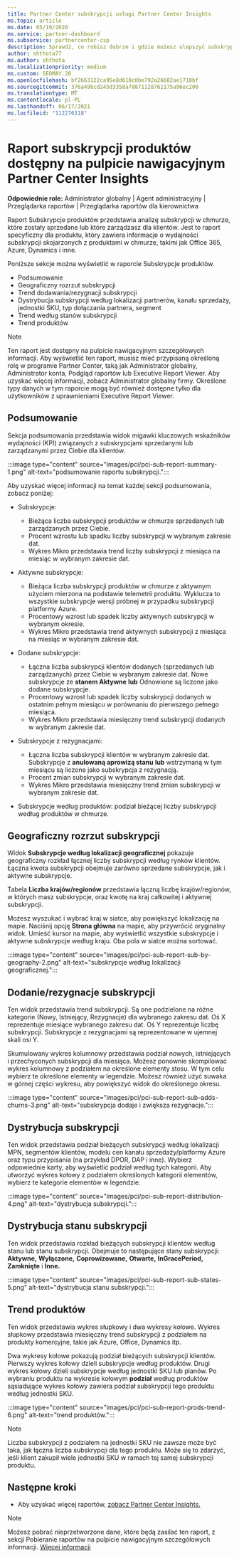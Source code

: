 ```yaml
---
title: Partner Center subskrypcji usługi Partner Center Insights
ms.topic: article
ms.date: 05/19/2020
ms.service: partner-dashboard
ms.subservice: partnercenter-csp
description: Sprawdź, co robisz dobrze i gdzie możesz ulepszyć subskrypcje w chmurze, które sprzedajesz klientom lub zarządzasz nimi.
author: shthota77
ms.author: shthota
ms.localizationpriority: medium
ms.custom: SEOMAY.20
ms.openlocfilehash: bf2663122ca95e8d610c8be792a26682ae1718bf
ms.sourcegitcommit: 376a49bcd245d3358a78871128761175a96ec200
ms.translationtype: MT
ms.contentlocale: pl-PL
ms.lasthandoff: 06/17/2021
ms.locfileid: "112276318"
---
```

# <a name="product-subscriptions-report-available-from-the-partner-center-insights-dashboard"></a>Raport subskrypcji produktów dostępny na pulpicie nawigacyjnym Partner Center Insights

**Odpowiednie role:** Administrator globalny | Agent administracyjny | Przeglądarka raportów | Przeglądarka raportów dla kierownictwa

Raport Subskrypcje produktów przedstawia analizę subskrypcji w chmurze, które zostały sprzedane lub które zarządzasz dla klientów. Jest to raport specyficzny dla produktu, który zawiera informacje o wydajności subskrypcji skojarzonych z produktami w chmurze, takimi jak Office 365, Azure, Dynamics i inne.

Poniższe sekcje można wyświetlić w raporcie Subskrypcje produktów.

- Podsumowanie
- Geograficzny rozrzut subskrypcji
- Trend dodawania/rezygnacji subskrypcji
- Dystrybucja subskrypcji według lokalizacji partnerów, kanału sprzedaży, jednostki SKU, typ dołączania partnera, segment
- Trend według stanów subskrypcji
- Trend produktów

 > [!NOTE]
 > Ten raport jest dostępny na pulpicie nawigacyjnym szczegółowych informacji. Aby wyświetlić ten raport, musisz mieć przypisaną określoną rolę w programie Partner Center, taką jak Administrator globalny, Administrator konta, Podgląd raportów lub Executive Report Viewer. Aby uzyskać więcej informacji, zobacz Administrator globalny firmy. Określone typy danych w tym raporcie mogą być również dostępne tylko dla użytkowników z uprawnieniami Executive Report Viewer.

## <a name="summary"></a>Podsumowanie

Sekcja podsumowania przedstawia widok migawki kluczowych wskaźników wydajności (KPI) związanych z subskrypcjami sprzedanymi lub zarządzanymi przez Ciebie dla klientów.  

:::image type="content" source="images/pci/pci-sub-report-summary-1.png" alt-text="podsumowanie raportu subskrypcji.":::

Aby uzyskać więcej informacji na temat każdej sekcji podsumowania, zobacz poniżej:

- Subskrypcje:
  - Bieżąca liczba subskrypcji produktów w chmurze sprzedanych lub zarządzanych przez Ciebie.
  - Procent wzrostu lub spadku liczby subskrypcji w wybranym zakresie dat.
  - Wykres Mikro przedstawia trend liczby subskrypcji z miesiąca na miesiąc w wybranym zakresie dat.

- Aktywne subskrypcje:
  - Bieżąca liczba subskrypcji produktów w chmurze z aktywnym użyciem mierzona na podstawie telemetrii produktu. Wyklucza to wszystkie subskrypcje wersji próbnej w przypadku subskrypcji platformy Azure.
  - Procentowy wzrost lub spadek liczby aktywnych subskrypcji w wybranym okresie.
  - Wykres Mikro przedstawia trend aktywnych subskrypcji z miesiąca na miesiąc w wybranym zakresie dat.

- Dodane subskrypcje:
  - Łączna liczba subskrypcji klientów dodanych (sprzedanych lub zarządzanych) przez Ciebie w wybranym zakresie dat. Nowe subskrypcje ze **stanem Aktywne** **lub** Odnowione są liczone jako dodane subskrypcje.
  - Procentowy wzrost lub spadek liczby subskrypcji dodanych w ostatnim pełnym miesiącu w porównaniu do pierwszego pełnego miesiąca.
  - Wykres Mikro przedstawia miesięczny trend subskrypcji dodanych w wybranym zakresie dat.

- Subskrypcje z rezygnacjami:
  - Łączna liczba subskrypcji klientów w wybranym zakresie dat. Subskrypcje z **anulowaną aprowizą stanu** **lub** wstrzymaną w tym miesiącu są liczone jako subskrypcja z rezygnacją.  
  - Procent zmian subskrypcji w wybranym zakresie dat.
  - Wykres Mikro przedstawia miesięczny trend zmian subskrypcji w wybranym zakresie dat.

- Subskrypcje według produktów: podział bieżącej liczby subskrypcji według produktów w chmurze.

## <a name="geographical-spread-of-subscriptions"></a>Geograficzny rozrzut subskrypcji

Widok **Subskrypcje według lokalizacji geograficznej** pokazuje geograficzny rozkład łącznej liczby subskrypcji według rynków klientów. Łączna kwota subskrypcji obejmuje zarówno sprzedane subskrypcje, jak i aktywne subskrypcje.

Tabela **Liczba krajów/regionów** przedstawia łączną liczbę krajów/regionów, w których masz subskrypcje, oraz kwotę na kraj całkowitej i aktywnej subskrypcji.

Możesz wyszukać i wybrać kraj w siatce, aby powiększyć lokalizację na mapie. Naciśnij opcję **Strona główna** na mapie, aby przywrócić oryginalny widok. Umieść kursor na mapie, aby wyświetlić wszystkie subskrypcje i aktywne subskrypcje według kraju. Oba pola w siatce można sortować.

:::image type="content" source="images/pci/pci-sub-report-sub-by-geography-2.png" alt-text="subskrypcje według lokalizacji geograficznej.":::

## <a name="subscription-addschurns"></a>Dodanie/rezygnacje subskrypcji

Ten widok przedstawia trend subskrypcji. Są one podzielone na różne kategorie (Nowy, Istniejący, Rezygnacje) dla wybranego zakresu dat. Oś X reprezentuje miesiące wybranego zakresu dat. Oś Y reprezentuje liczbę subskrypcji. Subskrypcje z rezygnacjami są reprezentowane w ujemnej skali osi Y. 

Skumulowany wykres kolumnowy przedstawia podział nowych, istniejących i przechyconych subskrypcji dla miesiąca. Możesz ponownie skompilować wykres kolumnowy z podziałem na określone elementy stosu. W tym celu wybierz te określone elementy w legendzie. Możesz również użyć suwaka w górnej części wykresu, aby powiększyć widok do określonego okresu.

:::image type="content" source="images/pci/pci-sub-report-sub-adds-churns-3.png" alt-text="subskrypcja dodaje i zwiększa rezygnacje.":::

## <a name="subscription-distribution"></a>Dystrybucja subskrypcji

Ten widok przedstawia podział bieżących subskrypcji według lokalizacji MPN, segmentów klientów, modelu cen kanału sprzedaży/platformy Azure oraz typu przypisania (na przykład DPOR, DAP i inne). Wybierz odpowiednie karty, aby wyświetlić podział według tych kategorii. Aby utworzyć wykres kołowy z podziałem określonych kategorii elementów, wybierz te kategorie elementów w legendzie.

:::image type="content" source="images/pci/pci-sub-report-distribution-4.png" alt-text="dystrybucja subskrypcji.":::

## <a name="subscription-state-distribution"></a>Dystrybucja stanu subskrypcji

Ten widok przedstawia rozkład bieżących subskrypcji klientów według stanu lub stanu subskrypcji. Obejmuje to następujące stany subskrypcji: **Aktywne,** **Wyłączone,** **Coprowizowane,** **Otwarte,** **InGracePeriod,** **Zamknięte** i **Inne.**

:::image type="content" source="images/pci/pci-sub-report-sub-states-5.png" alt-text="dystrybucja stanu subskrypcji.":::

## <a name="products-trend"></a>Trend produktów

Ten widok przedstawia wykres słupkowy i dwa wykresy kołowe. Wykres słupkowy przedstawia miesięczny trend subskrypcji z podziałem na produkty komercyjne, takie jak Azure, Office, Dynamics itp.

Dwa wykresy kołowe pokazują podział bieżących subskrypcji klientów. Pierwszy wykres kołowy dzieli subskrypcje według produktów. Drugi wykres kołowy dzieli subskrypcje według jednostki SKU lub planów. Po wybraniu produktu na wykresie kołowym **podział** według produktów sąsiadujące wykres kołowy zawiera podział subskrypcji tego produktu według jednostki SKU.

:::image type="content" source="images/pci/pci-sub-report-prods-trend-6.png" alt-text="trend produktów.":::

> [!NOTE]
 > Liczba subskrypcji z podziałem na jednostki SKU nie zawsze może być taka, jak łączna liczba subskrypcji dla tego produktu. Może się to zdarzyć, jeśli klient zakupił wiele jednostki SKU w ramach tej samej subskrypcji produktu.

## <a name="next-steps"></a>Następne kroki

- Aby uzyskać więcej raportów, [zobacz Partner Center Insights.](partner-center-insights.md)

>[!NOTE] 
> Możesz pobrać nieprzetworzone dane, które będą zasilać ten raport, z sekcji Pobieranie raportów na pulpicie nawigacyjnym szczegółowych informacji. [Więcej informacji](pci-download-reports.md) 

